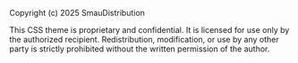 Copyright (c) 2025 SmauDistribution

This CSS theme is proprietary and confidential. It is licensed for use only by the authorized recipient. Redistribution, modification, or use by any other party is strictly prohibited without the written permission of the author.